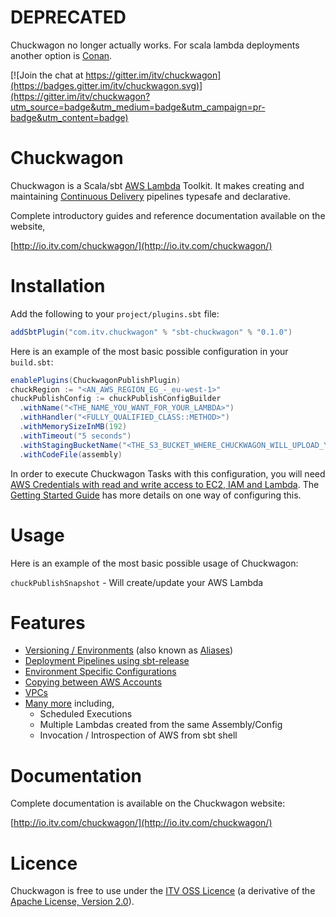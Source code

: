# DEPRECATED

Chuckwagon no longer actually works. For scala lambda deployments another option is [Conan](https://github.com/ITV/online-scala-toolbox/tree/master/scalajs-lambda-deployer).

[![Join the chat at https://gitter.im/itv/chuckwagon](https://badges.gitter.im/itv/chuckwagon.svg)](https://gitter.im/itv/chuckwagon?utm_source=badge&utm_medium=badge&utm_campaign=pr-badge&utm_content=badge)

# Chuckwagon

Chuckwagon is a Scala/sbt [AWS Lambda](https://aws.amazon.com/lambda/) Toolkit. It makes creating and maintaining [Continuous Delivery](http://www.alwaysagileconsulting.com/articles/what-is-continuous-delivery/) pipelines typesafe and declarative.

Complete introductory guides and reference documentation available on the website,

[http://io.itv.com/chuckwagon/](http://io.itv.com/chuckwagon/)

# Installation

Add the following to your `project/plugins.sbt` file:


```scala
addSbtPlugin("com.itv.chuckwagon" % "sbt-chuckwagon" % "0.1.0")
```

Here is an example of the most basic possible configuration in your `build.sbt`:

```scala
enablePlugins(ChuckwagonPublishPlugin)
chuckRegion := "<AN_AWS_REGION_EG_-_eu-west-1>"
chuckPublishConfig := chuckPublishConfigBuilder
  .withName("<THE_NAME_YOU_WANT_FOR_YOUR_LAMBDA>")  
  .withHandler("<FULLY_QUALIFIED_CLASS::METHOD>")
  .withMemorySizeInMB(192)
  .withTimeout("5 seconds")
  .withStagingBucketName("<THE_S3_BUCKET_WHERE_CHUCKWAGON_WILL_UPLOAD_YOUR_CODE")
  .withCodeFile(assembly)
```

In order to execute Chuckwagon Tasks with this configuration, you will need [AWS Credentials with read and write access to EC2, IAM and Lambda](http://io.itv.com/chuckwagon/#IAMRoles). The [Getting Started Guide](http://io.itv.com/chuckwagon/#GettingStarted) has more details on one way of configuring this.

# Usage

Here is an example of the most basic possible usage of Chuckwagon:

```chuckPublishSnapshot``` - Will create/update your AWS Lambda

# Features 

* [Versioning / Environments](http://io.itv.com/chuckwagon/#DeploymentPipelines) (also known as [Aliases](http://docs.aws.amazon.com/lambda/latest/dg/versioning-aliases.html))
* [Deployment Pipelines using sbt-release](http://io.itv.com/chuckwagon/#sbt-release) 
* [Environment Specific Configurations](http://io.itv.com/chuckwagon/#EnvironmentConfiguration)
* [Copying between AWS Accounts](http://io.itv.com/chuckwagon/#MultipleAWSAccounts)
* [VPCs](http://io.itv.com/chuckwagon/#VPCs)
* [Many more](http://io.itv.com/chuckwagon/#Reference) including,
  * Scheduled Executions
  * Multiple Lambdas created from the same Assembly/Config
  * Invocation / Introspection of AWS from sbt shell

# Documentation

Complete documentation is available on the Chuckwagon website:

[http://io.itv.com/chuckwagon/](http://io.itv.com/chuckwagon/)

# Licence

Chuckwagon is free to use under the [ITV OSS Licence](http://io.itv.com/chuckwagon/) (a derivative of the [Apache License, Version 2.0](https://www.apache.org/licenses/LICENSE-2.0.html)).
